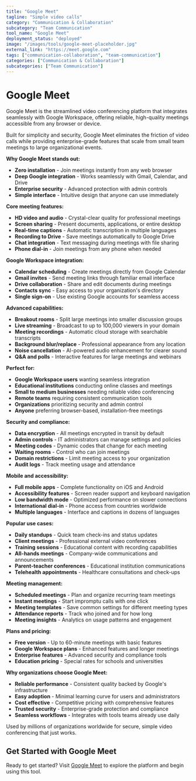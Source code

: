 ```yaml
---
title: "Google Meet"
tagline: "Simple video calls"
category: "Communication & Collaboration"
subcategory: "Team Communication"
tool_name: "Google Meet"
deployment_status: "deployed"
image: "/images/tools/google-meet-placeholder.jpg"
external_link: "https://meet.google.com"
tags: ["communication-collaboration", "team-communication"]
categories: ["Communication & Collaboration"]
subcategories: ["Team Communication"]
---
```


# Google Meet

Google Meet is the streamlined video conferencing platform that integrates seamlessly with Google Workspace, offering reliable, high-quality meetings accessible from any browser or device.

Built for simplicity and security, Google Meet eliminates the friction of video calls while providing enterprise-grade features that scale from small team meetings to large organizational events.

**Why Google Meet stands out:**
- **Zero installation** - Join meetings instantly from any web browser
- **Deep Google integration** - Works seamlessly with Gmail, Calendar, and Drive
- **Enterprise security** - Advanced protection with admin controls
- **Simple interface** - Intuitive design that anyone can use immediately

**Core meeting features:**
- **HD video and audio** - Crystal-clear quality for professional meetings
- **Screen sharing** - Present documents, applications, or entire desktop
- **Real-time captions** - Automatic transcription in multiple languages
- **Recording to Drive** - Save meetings automatically to Google Drive
- **Chat integration** - Text messaging during meetings with file sharing
- **Phone dial-in** - Join meetings from any phone when needed

**Google Workspace integration:**
- **Calendar scheduling** - Create meetings directly from Google Calendar
- **Gmail invites** - Send meeting links through familiar email interface
- **Drive collaboration** - Share and edit documents during meetings
- **Contacts sync** - Easy access to your organization's directory
- **Single sign-on** - Use existing Google accounts for seamless access

**Advanced capabilities:**
- **Breakout rooms** - Split large meetings into smaller discussion groups
- **Live streaming** - Broadcast to up to 100,000 viewers in your domain
- **Meeting recordings** - Automatic cloud storage with searchable transcripts
- **Background blur/replace** - Professional appearance from any location
- **Noise cancellation** - AI-powered audio enhancement for clearer sound
- **Q&A and polls** - Interactive features for large meetings and webinars

**Perfect for:**
- **Google Workspace users** wanting seamless integration
- **Educational institutions** conducting online classes and meetings
- **Small to medium businesses** needing reliable video conferencing
- **Remote teams** requiring consistent communication tools
- **Organizations** prioritizing security and admin control
- **Anyone** preferring browser-based, installation-free meetings

**Security and compliance:**
- **Data encryption** - All meetings encrypted in transit by default
- **Admin controls** - IT administrators can manage settings and policies
- **Meeting codes** - Dynamic codes that change for each meeting
- **Waiting rooms** - Control who can join meetings
- **Domain restrictions** - Limit meeting access to your organization
- **Audit logs** - Track meeting usage and attendance

**Mobile and accessibility:**
- **Full mobile apps** - Complete functionality on iOS and Android
- **Accessibility features** - Screen reader support and keyboard navigation
- **Low bandwidth mode** - Optimized performance on slower connections
- **International dial-in** - Phone access from countries worldwide
- **Multiple languages** - Interface and captions in dozens of languages

**Popular use cases:**
- **Daily standups** - Quick team check-ins and status updates
- **Client meetings** - Professional external video conferences
- **Training sessions** - Educational content with recording capabilities
- **All-hands meetings** - Company-wide communications and announcements
- **Parent-teacher conferences** - Educational institution communications
- **Telehealth appointments** - Healthcare consultations and check-ups

**Meeting management:**
- **Scheduled meetings** - Plan and organize recurring team meetings
- **Instant meetings** - Start impromptu calls with one click
- **Meeting templates** - Save common settings for different meeting types
- **Attendance reports** - Track who joined and for how long
- **Meeting insights** - Analytics on usage patterns and engagement

**Plans and pricing:**
- **Free version** - Up to 60-minute meetings with basic features
- **Google Workspace plans** - Enhanced features and longer meetings
- **Enterprise features** - Advanced security and compliance tools
- **Education pricing** - Special rates for schools and universities

**Why organizations choose Google Meet:**
- **Reliable performance** - Consistent quality backed by Google's infrastructure
- **Easy adoption** - Minimal learning curve for users and administrators
- **Cost effective** - Competitive pricing with comprehensive features
- **Trusted security** - Enterprise-grade protection and compliance
- **Seamless workflows** - Integrates with tools teams already use daily

Used by millions of organizations worldwide for secure, simple video conferencing that just works.

## Get Started with Google Meet

Ready to get started? Visit [Google Meet](https://meet.google.com) to explore the platform and begin using this tool.